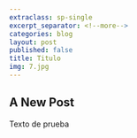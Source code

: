 ```yaml
---
extraclass: sp-single
excerpt_separator: <!--more-->
categories: blog
layout: post
published: false
title: Titulo
img: 7.jpg
---
```

## A New Post

Texto de prueba
